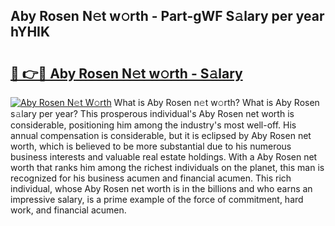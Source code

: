 ## Aby Rosen N𝚎t w𝚘rth - Part-gWF S𝚊lary per year hYHIK

# <h2><a href="http://gc0flt6.nevu.top/?p=Aby+Rosen">🔗 👉🔴 Aby Rosen N𝚎t w𝚘rth - S𝚊lary</a></h2>

[![Aby Rosen N𝚎t W𝚘rth](https://i.imgur.com/Oavwk0R.jpeg)](http://gc0flt6.nevu.top/?p=Aby+Rosen)
What is Aby Rosen n𝚎t w𝚘rth? What is Aby Rosen s𝚊lary per year?
This prosperous individual's Aby Rosen net worth is considerable, positioning him among the industry's most well-off. His annual compensation is considerable, but it is eclipsed by Aby Rosen net worth, which is believed to be more substantial due to his numerous business interests and valuable real estate holdings. With a Aby Rosen net worth that ranks him among the richest individuals on the planet, this man is recognized for his business acumen and financial acumen. This rich individual, whose Aby Rosen net worth is in the billions and who earns an impressive salary, is a prime example of the force of commitment, hard work, and financial acumen.
